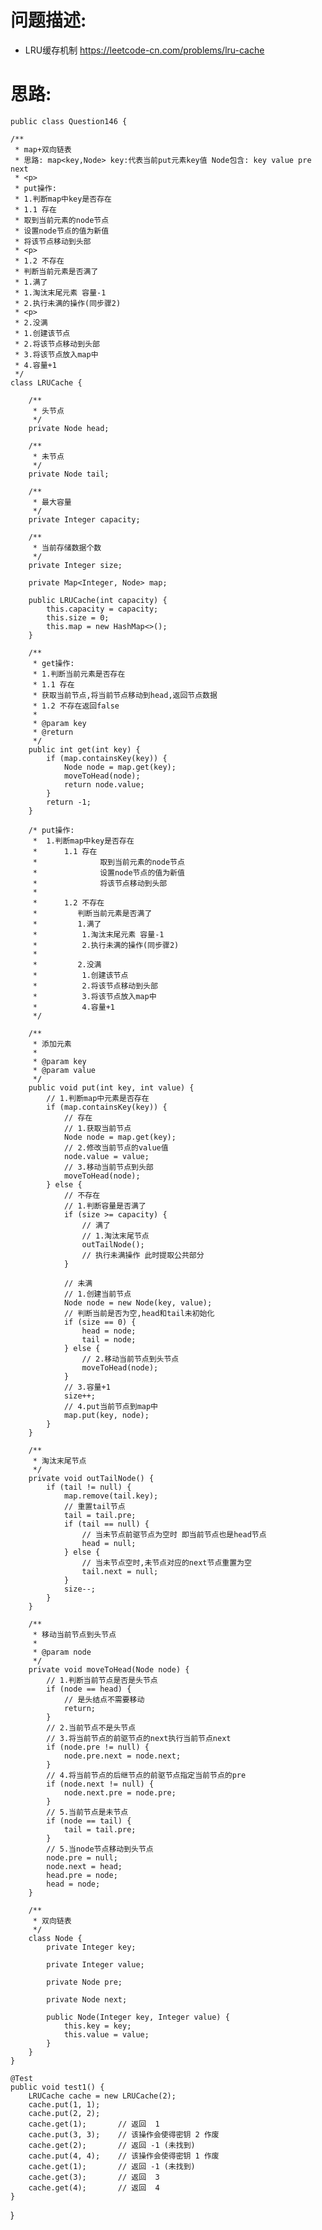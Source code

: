     
# 问题描述:
   - LRU缓存机制 https://leetcode-cn.com/problems/lru-cache
    
# 思路:    
    public class Question146 {

    /**
     * map+双向链表
     * 思路: map<key,Node> key:代表当前put元素key值 Node包含: key value pre next
     * <p>
     * put操作:
     * 1.判断map中key是否存在
     * 1.1 存在
     * 取到当前元素的node节点
     * 设置node节点的值为新值
     * 将该节点移动到头部
     * <p>
     * 1.2 不存在
     * 判断当前元素是否满了
     * 1.满了
     * 1.淘汰末尾元素 容量-1
     * 2.执行未满的操作(同步骤2)
     * <p>
     * 2.没满
     * 1.创建该节点
     * 2.将该节点移动到头部
     * 3.将该节点放入map中
     * 4.容量+1
     */
    class LRUCache {

        /**
         * 头节点
         */
        private Node head;

        /**
         * 未节点
         */
        private Node tail;

        /**
         * 最大容量
         */
        private Integer capacity;

        /**
         * 当前存储数据个数
         */
        private Integer size;

        private Map<Integer, Node> map;

        public LRUCache(int capacity) {
            this.capacity = capacity;
            this.size = 0;
            this.map = new HashMap<>();
        }

        /**
         * get操作:
         * 1.判断当前元素是否存在
         * 1.1 存在
         * 获取当前节点,将当前节点移动到head,返回节点数据
         * 1.2 不存在返回false
         *
         * @param key
         * @return
         */
        public int get(int key) {
            if (map.containsKey(key)) {
                Node node = map.get(key);
                moveToHead(node);
                return node.value;
            }
            return -1;
        }

        /* put操作:
         *  1.判断map中key是否存在
         *      1.1 存在
         *              取到当前元素的node节点
         *              设置node节点的值为新值
         *              将该节点移动到头部
         *
         *      1.2 不存在
         *         判断当前元素是否满了
         *         1.满了
         *          1.淘汰末尾元素 容量-1
         *          2.执行未满的操作(同步骤2)
         *
         *         2.没满
         *          1.创建该节点
         *          2.将该节点移动到头部
         *          3.将该节点放入map中
         *          4.容量+1
         */

        /**
         * 添加元素
         *
         * @param key
         * @param value
         */
        public void put(int key, int value) {
            // 1.判断map中元素是否存在
            if (map.containsKey(key)) {
                // 存在
                // 1.获取当前节点
                Node node = map.get(key);
                // 2.修改当前节点的value值
                node.value = value;
                // 3.移动当前节点到头部
                moveToHead(node);
            } else {
                // 不存在
                // 1.判断容量是否满了
                if (size >= capacity) {
                    // 满了
                    // 1.淘汰末尾节点
                    outTailNode();
                    // 执行未满操作 此时提取公共部分
                }

                // 未满
                // 1.创建当前节点
                Node node = new Node(key, value);
                // 判断当前是否为空,head和tail未初始化
                if (size == 0) {
                    head = node;
                    tail = node;
                } else {
                    // 2.移动当前节点到头节点
                    moveToHead(node);
                }
                // 3.容量+1
                size++;
                // 4.put当前节点到map中
                map.put(key, node);
            }
        }

        /**
         * 淘汰末尾节点
         */
        private void outTailNode() {
            if (tail != null) {
                map.remove(tail.key);
                // 重置tail节点
                tail = tail.pre;
                if (tail == null) {
                    // 当未节点前驱节点为空时 即当前节点也是head节点
                    head = null;
                } else {
                    // 当未节点空时,未节点对应的next节点重置为空
                    tail.next = null;
                }
                size--;
            }
        }

        /**
         * 移动当前节点到头节点
         *
         * @param node
         */
        private void moveToHead(Node node) {
            // 1.判断当前节点是否是头节点
            if (node == head) {
                // 是头结点不需要移动
                return;
            }
            // 2.当前节点不是头节点
            // 3.将当前节点的前驱节点的next执行当前节点next
            if (node.pre != null) {
                node.pre.next = node.next;
            }
            // 4.将当前节点的后继节点的前驱节点指定当前节点的pre
            if (node.next != null) {
                node.next.pre = node.pre;
            }
            // 5.当前节点是未节点
            if (node == tail) {
                tail = tail.pre;
            }
            // 5.当node节点移动到头节点
            node.pre = null;
            node.next = head;
            head.pre = node;
            head = node;
        }

        /**
         * 双向链表
         */
        class Node {
            private Integer key;

            private Integer value;

            private Node pre;

            private Node next;

            public Node(Integer key, Integer value) {
                this.key = key;
                this.value = value;
            }
        }
    }

    @Test
    public void test1() {
        LRUCache cache = new LRUCache(2);
        cache.put(1, 1);
        cache.put(2, 2);
        cache.get(1);       // 返回  1
        cache.put(3, 3);    // 该操作会使得密钥 2 作废
        cache.get(2);       // 返回 -1 (未找到)
        cache.put(4, 4);    // 该操作会使得密钥 1 作废
        cache.get(1);       // 返回 -1 (未找到)
        cache.get(3);       // 返回  3
        cache.get(4);       // 返回  4
    }
}
